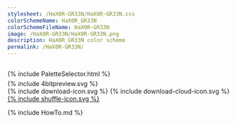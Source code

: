 ```yaml
---
stylesheet: /HaX0R-GR33N/HaX0R-GR33N.css
colorSchemeName: HaX0R_GR33N
colorSchemeFileName: HaX0R-GR33N
image: /HaX0R-GR33N/HaX0R-GR33N.png
description: HaX0R_GR33N color scheme
permalink: /HaX0R-GR33N/
---
```


<h2 style='text-align:center'>
    <a id='colorSchemeNameLink' href='#'>
        <span class='ColorSchemeFileName'></span>
    </a>
</h2>

<div class='centeredText' style='margin-bottom:1%'>
{% include PaletteSelector.html %}
</div>

<div class='centeredText'>
{% include 4bitpreview.svg %}
</div>

<div class='centeredText'>
    <a id='downloadSchemeLink' class='padded'>
{% include download-icon.svg %}
    </a>
    <a id='cdnSchemeLink' class='padded'>
{% include download-cloud-icon.svg %}
    </a>
    <a id='feelingLucky' href="javascript:feelingLucky(document.getElementById('themeSelector'))" class='padded'>
{% include shuffle-icon.svg %}
    </a>    
</div>

{% include HowTo.md %}

